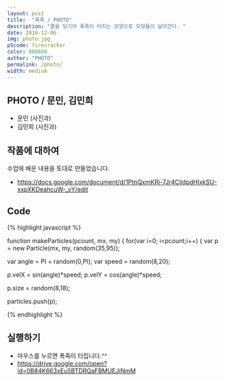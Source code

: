 ```yaml
---
layout: post
title:  "폭죽 / PHOTO"
description: "줄을 당기어 폭죽이 터지는 모양으로 모형들이 날아간다. "
date: 2016-12-06
img: photo.jpg
p5code: firecracker
color: 888888
author: "PHOTO"
permalink: /photo/
width: medium
---
```

## PHOTO / 문민, 김민희
- 문민 (사진과)
- 김민희 (사진과)


## 작품에 대하여
 수업에 배운 내용을 토대로 만들었습니다.


- https://docs.google.com/document/d/1PtnQxmKRj-7Jr4ClidpdHIxkSU-xxpXKDeahcuW-_vY/edit

## Code
{% highlight javascript %}

function makeParticles(pcount, mx, my) {
 for(var i=0; i<pcount;i++) {
   var p = new Particle(mx, my, random(35,95));

   var angle = PI + random(0,PI);
   var speed = random(8,20);

   p.velX = sin(angle)*speed;
   p.velY = cos(angle)*speed;

   p.size = random(8,18);

   particles.push(p);

{% endhighlight %}



## 실행하기

- 마우스를 누르면 폭죽이 터집니다.^^
- https://drive.google.com/open?id=0B84K663xEu5BTDRQaFBMUEJiNmM
